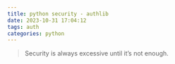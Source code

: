 ```yaml
---
title: python security - authlib
date: 2023-10-31 17:04:12
tags: auth
categories: python
---
```


> Security is always excessive until it’s not enough.

